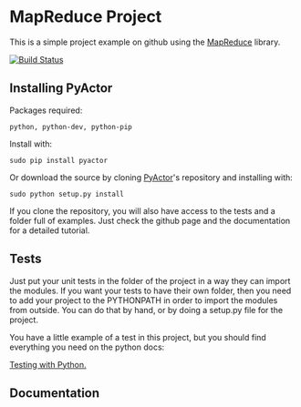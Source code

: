 # MapReduce Project 

This is a simple project example on github using the
[MapReduce](https://github.com/jorditoda/MapReduce) library.

[![Build Status](https://travis-ci.org/jorditoda/MapReduce.svg?branch=master)](https://travis-ci.org/jorditoda/MapReduce)

## Installing PyActor

Packages required:

    python, python-dev, python-pip

Install with:

    sudo pip install pyactor

Or download the source by cloning [PyActor](https://github.com/pedrotgn/pyactor)'s
repository and installing with:

    sudo python setup.py install

If you clone the repository, you will also have access to the tests and a folder
full of examples. Just check the github page and the documentation for a detailed
tutorial.

## Tests

Just put your unit tests in the folder of the project in a way they can import
the modules. If you want your tests to have their own folder, then you need to
add your project to the PYTHONPATH in order to import the modules from outside.
You can do that by hand, or by doing a setup.py file for the project.

You have a little example of a test in this project, but you should find
everything you need on the python docs:

[Testing with Python.](https://docs.python.org/2/library/unittest.html)

## Documentation

